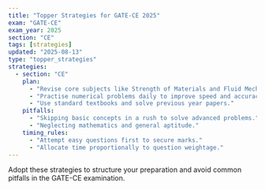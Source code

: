 ```yaml
---
title: "Topper Strategies for GATE-CE 2025"
exam: "GATE-CE"
exam_year: 2025
section: "CE"
tags: [strategies]
updated: "2025-08-13"
type: "topper_strategies"
strategies:
  - section: "CE"
    plan:
      - "Revise core subjects like Strength of Materials and Fluid Mechanics regularly."
      - "Practise numerical problems daily to improve speed and accuracy."
      - "Use standard textbooks and solve previous year papers."
    pitfalls:
      - "Skipping basic concepts in a rush to solve advanced problems."
      - "Neglecting mathematics and general aptitude."
    timing_rules:
      - "Attempt easy questions first to secure marks."
      - "Allocate time proportionally to question weightage."
---
```


Adopt these strategies to structure your preparation and avoid common pitfalls in the GATE-CE examination.